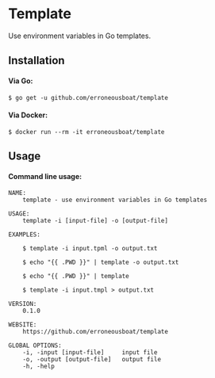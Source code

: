 Template
========

Use environment variables in Go templates.

Installation
------------

#### Via Go:

```
$ go get -u github.com/erroneousboat/template
```

#### Via Docker:

```
$ docker run --rm -it erroneousboat/template
```


Usage
-----

#### Command line usage:

```
NAME:
    template - use environment variables in Go templates

USAGE:
    template -i [input-file] -o [output-file]

EXAMPLES:

    $ template -i input.tpml -o output.txt

    $ echo "{{ .PWD }}" | template -o output.txt

    $ echo "{{ .PWD }}" | template

    $ template -i input.tmpl > output.txt

VERSION:
    0.1.0

WEBSITE:
    https://github.com/erroneousboat/template

GLOBAL OPTIONS:
    -i, -input [input-file]     input file
    -o, -output [output-file]   output file
    -h, -help
```

